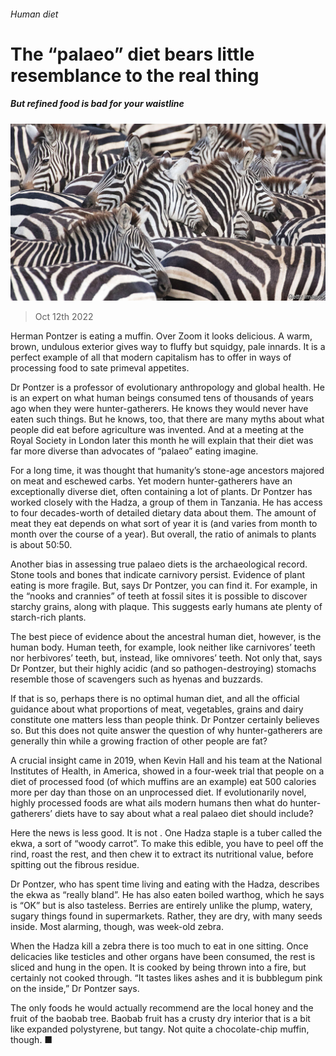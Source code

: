 ###### Human diet

# The “palaeo” diet bears little resemblance to the real thing 

##### But refined food is bad for your waistline 

![image](images/20221015_STP003.jpg) 

> Oct 12th 2022 

Herman Pontzer is eating a muffin. Over Zoom it looks delicious. A warm, brown, undulous exterior gives way to fluffy but squidgy, pale innards. It is a perfect example of all that modern capitalism has to offer in ways of processing food to sate primeval appetites. 

Dr Pontzer is a professor of evolutionary anthropology and global health. He is an expert on what human beings consumed tens of thousands of years ago when they were hunter-gatherers. He knows they would never have eaten such things. But he knows, too, that there are many myths about what people did eat before agriculture was invented. And at a meeting at the Royal Society in London later this month he will explain that their diet was far more diverse than advocates of “palaeo” eating imagine. 

For a long time, it was thought that humanity’s stone-age ancestors majored on meat and eschewed carbs. Yet modern hunter-gatherers have an exceptionally diverse diet, often containing a lot of plants. Dr Pontzer has worked closely with the Hadza, a group of them in Tanzania. He has access to four decades-worth of detailed dietary data about them. The amount of meat they eat depends on what sort of year it is (and varies from month to month over the course of a year). But overall, the ratio of animals to plants is about 50:50. 

Another bias in assessing true palaeo diets is the archaeological record. Stone tools and bones that indicate carnivory persist. Evidence of plant eating is more fragile. But, says Dr Pontzer, you can find it. For example, in the “nooks and crannies” of teeth at fossil sites it is possible to discover starchy grains, along with plaque. This suggests early humans ate plenty of starch-rich plants. 

The best piece of evidence about the ancestral human diet, however, is the human body. Human teeth, for example, look neither like carnivores’ teeth nor herbivores’ teeth, but, instead, like omnivores’ teeth. Not only that, says Dr Pontzer, but their highly acidic (and so pathogen-destroying) stomachs resemble those of scavengers such as hyenas and buzzards. 

If that is so, perhaps there is no optimal human diet, and all the official guidance about what proportions of meat, vegetables, grains and dairy constitute one matters less than people think. Dr Pontzer certainly believes so. But this does not quite answer the question of why hunter-gatherers are generally thin while a growing fraction of other people are fat? 

A crucial insight came in 2019, when Kevin Hall and his team at the National Institutes of Health, in America, showed in a four-week trial that people on a diet of processed food (of which muffins are an example) eat 500 calories more per day than those on an unprocessed diet. If evolutionarily novel, highly processed foods are what ails modern humans then what do hunter-gatherers’ diets have to say about what a real palaeo diet should include? 

Here the news is less good. It is not . One Hadza staple is a tuber called the ekwa, a sort of “woody carrot”. To make this edible, you have to peel off the rind, roast the rest, and then chew it to extract its nutritional value, before spitting out the fibrous residue. 

Dr Pontzer, who has spent time living and eating with the Hadza, describes the ekwa as “really bland”. He has also eaten boiled warthog, which he says is “OK” but is also tasteless. Berries are entirely unlike the plump, watery, sugary things found in supermarkets. Rather, they are dry, with many seeds inside. Most alarming, though, was week-old zebra. 

When the Hadza kill a zebra there is too much to eat in one sitting. Once delicacies like testicles and other organs have been consumed, the rest is sliced and hung in the open. It is cooked by being thrown into a fire, but certainly not cooked through. “It tastes likes ashes and it is bubblegum pink on the inside,” Dr Pontzer says. 

The only foods he would actually recommend are the local honey and the fruit of the baobab tree. Baobab fruit has a crusty dry interior that is a bit like expanded polystyrene, but tangy. Not quite a chocolate-chip muffin, though. ■


